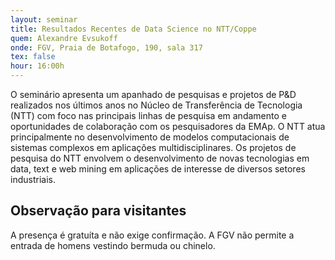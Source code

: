 ```yaml
---
layout: seminar
title: Resultados Recentes de Data Science no NTT/Coppe
quem: Alexandre Evsukoff
onde: FGV, Praia de Botafogo, 190, sala 317
tex: false
hour: 16:00h
---
```


O seminário apresenta um apanhado de pesquisas e projetos de P&D
realizados nos últimos anos no Núcleo de Transferência de Tecnologia
(NTT) com foco nas principais linhas de pesquisa em andamento e
oportunidades de colaboração com os pesquisadores da EMAp.  O NTT atua
principalmente no desenvolvimento de modelos computacionais de
sistemas complexos em aplicações multidisciplinares. Os projetos de
pesquisa do NTT envolvem o desenvolvimento de novas tecnologias em
data, text e web mining em aplicações de interesse de diversos setores
industriais.

## Observação para visitantes

A presença é gratuíta e não exige confirmação. A FGV não permite a
entrada de homens vestindo bermuda ou chinelo.
